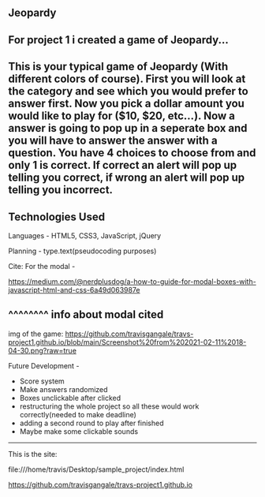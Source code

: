 Jeopardy
----------------------------------------------------------------------------------------
For project 1 i created a game of Jeopardy...
----------------------------------------------------------------------------------------
This is your typical game of Jeopardy (With different colors of course). 
First you will look at the category and see which you would prefer to answer first.
Now you pick a dollar amount you would like to play for ($10, $20, etc...).
Now a answer is going to pop up in a seperate box and you will have to answer the
answer with a question. You have 4 choices to choose from and only 1 is correct.
If correct an alert will pop up telling you correct, if wrong an alert will pop up telling you incorrect.
----------------------------------------------------------------------------------------

Technologies Used
----------------------------------------------------------------------------------------
Languages - HTML5, CSS3, JavaScript, jQuery

Planning - type.text(pseudocoding purposes)

Cite: For the modal -

https://medium.com/@nerdplusdog/a-how-to-guide-for-modal-boxes-with-javascript-html-and-css-6a49d063987e

^^^^^^^^ info about modal cited
----------------------------------------------------------------------------------------

img of the game:
https://github.com/travisgangale/travs-project1.github.io/blob/main/Screenshot%20from%202021-02-11%2018-04-30.png?raw=true








Future Development - 

- Score system
- Make answers randomized
- Boxes unclickable after clicked
- restructuring the whole project so all these would work correctly(needed to make deadline)
- adding a second round to play after finished
- Maybe make some clickable sounds

----------------------------------------------------------------------------------------




This is the site:

file:///home/travis/Desktop/sample_project/index.html

https://github.com/travisgangale/travs-project1.github.io

